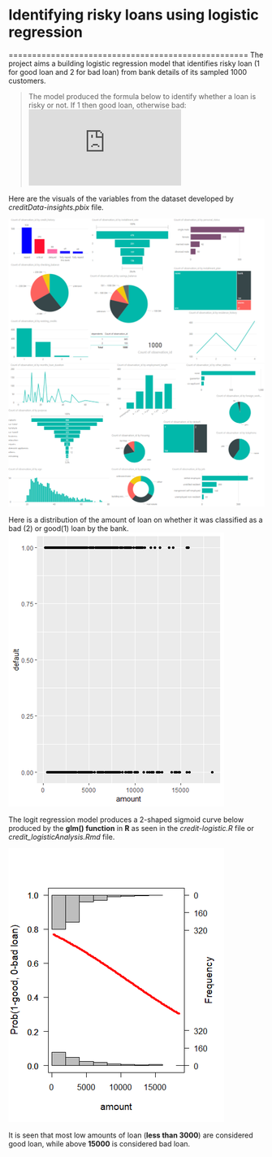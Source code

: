# Identifying risky loans using logistic regression

===================================================
The project aims a building logistic regression model that identifies risky loan (1 for good loan and 2 for bad loan) from bank details of its sampled 1000 customers.

>The model produced the formula below to identify whether a loan is risky or not. If 1 then good loan, otherwise bad: ![formula](https://latex.codecogs.com/gif.latex?%24%24P%20%3D%20round%5Cleft%28%20%5Cfrac%7B%28exp%5B2.808-%200.0001152208%20%5Ctimes%20amount%5D%29%7D%7B%281%20&plus;%20exp%5B2.808-%200.0001152208%20%5Ctimes%20amount%5D%29%7D%5Cright%29%24%24)

Here are the visuals of the variables from the dataset developed by _creditData-insights.pbix_ file.

![Image](https://github.com/Elaine-AL/Riskyloan_regression/blob/master/visualization%201.PNG)
![Image](https://github.com/Elaine-AL/Riskyloan_regression/blob/master/visualization%202.PNG)

Here is a distribution of the amount of loan on whether it was classified as a bad (2) or good(1) loan by the bank.
![Image](https://github.com/Elaine-AL/Riskyloan_regression/blob/master/amount%20of%20loan.png)

The logit regression model produces a 2-shaped sigmoid curve below produced by the **glm() function** in **R** as seen in the _credit-logistic.R_ file or _credit_logisticAnalysis.Rmd_ file. 

![Image](https://github.com/Elaine-AL/Riskyloan_regression/blob/master/amount%20of%20loan%20regression%20model.png)

It is seen that most low amounts of loan (**less than 3000**) are considered good loan, while above **15000** is considered bad loan.
